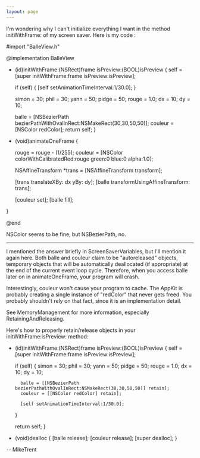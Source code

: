 ```yaml
---
layout: page
---
```




I'm wondering why I can't initialize everything I want in the method initWithFrame: of my screen saver. Here is my code :

    
#import "BalleView.h"

@implementation BalleView

- (id)initWithFrame:(NSRect)frame isPreview:(BOOL)isPreview
{
    self = [super initWithFrame:frame isPreview:isPreview];
    
    if (self) { [self setAnimationTimeInterval:1/30.0]; }
    
    simon = 30; phil = 30;
    yann = 50; pidge = 50;
    rouge = 1.0;
    dx = 10; dy = 10;
    
    balle = [NSBezierPath bezierPathWithOvalInRect:NSMakeRect(30,30,50,50)];
    couleur = [NSColor redColor];
    return self;
}

- (void)animateOneFrame
{

    rouge = rouge - (1/255);
    couleur = [NSColor colorWithCalibratedRed:rouge green:0 blue:0 alpha:1.0];

    NSAffineTransform *trans = [NSAffineTransform transform];

    [trans translateXBy: dx yBy: dy];
    [balle transformUsingAffineTransform: trans];

    [couleur set]; [balle fill];

}

@end


NSColor seems to be fine, but NSBezierPath, no.

----

I mentioned the answer briefly in ScreenSaverVariables, but I'll mention it again here. Both balle and couleur claim to be "autoreleased" objects, temporary objects that will be automatically deallocated (if appropriate) at the end of the current event loop cycle. Therefore, when you access balle later on in animateOneFrame, your program will crash. 

Interestingly, couleur won't cause your program to cache. The AppKit is probably creating a single instance of "redColor" that never gets freed. You probably shouldn't rely on that fact, since it is an implementation detail.

See MemoryManagement for more information, especially RetainingAndReleasing.

Here's how to properly retain/release objects in your initWithFrame:isPreview: method:

    
- (id)initWithFrame:(NSRect)frame isPreview:(BOOL)isPreview
{
    self = [super initWithFrame:frame isPreview:isPreview];
    
    if (self) { 
        simon = 30; phil = 30;
        yann = 50; pidge = 50;
        rouge = 1.0;
        dx = 10; dy = 10;
    
        balle = [[NSBezierPath bezierPathWithOvalInRect:NSMakeRect(30,30,50,50)] retain];
        couleur = [[NSColor redColor] retain];

        [self setAnimationTimeInterval:1/30.0];
    }
    
    return self;
}

- (void)dealloc
{
    [balle release];
    [couleur release];
    [super dealloc];
}


-- MikeTrent
